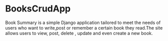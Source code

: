 # BooksCrudApp
Book Summary is a simple Django application tailored to meet the needs of users who want to write,post or remember a certain book they read.The site allows users to view, post, delete , update and even create a new book.
